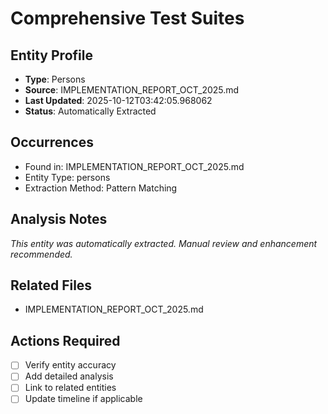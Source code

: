 # Comprehensive Test Suites

## Entity Profile
- **Type**: Persons
- **Source**: IMPLEMENTATION_REPORT_OCT_2025.md
- **Last Updated**: 2025-10-12T03:42:05.968062
- **Status**: Automatically Extracted

## Occurrences
- Found in: IMPLEMENTATION_REPORT_OCT_2025.md
- Entity Type: persons
- Extraction Method: Pattern Matching

## Analysis Notes
*This entity was automatically extracted. Manual review and enhancement recommended.*

## Related Files
- IMPLEMENTATION_REPORT_OCT_2025.md

## Actions Required
- [ ] Verify entity accuracy
- [ ] Add detailed analysis
- [ ] Link to related entities
- [ ] Update timeline if applicable
